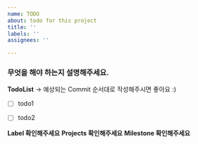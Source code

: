 ```yaml
---
name: TODO
about: todo for this project
title: ''
labels: ''
assignees: ''

---
```


### 무엇을 해야 하는지 설명해주세요.


**TodoList** → 예상되는 Commit 순서대로 작성해주시면 좋아요 :)
* [ ] todo1
* [ ] todo2


**Label 확인해주세요**
**Projects 확인해주세요**
**Milestone 확인해주세요**
